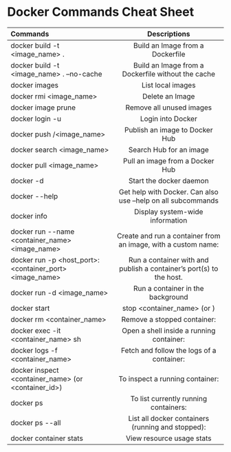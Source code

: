 # Docker Commands Cheat Sheet


| Commands |  Descriptions  |
|:-----|:--------:|
|docker build -t <image_name> .| Build an Image from a Dockerfile |
|docker build -t <image_name> . –no-cache | Build an Image from a Dockerfile without the cache |
|docker images | List local images |
|docker rmi <image_name>  | Delete an Image |
| docker image prune | Remove all unused images|
| docker login -u <username> | Login into Docker |
| docker push <username>/<image_name> | Publish an image to Docker Hub |
|docker search <image_name> | Search Hub for an image |
|docker pull <image_name> | Pull an image from a Docker Hub |
|docker -d | Start the docker daemon |
|docker --help | Get help with Docker. Can also use –help on all subcommands |
|docker info | Display system-wide information |
|docker run --name <container_name> <image_name> | Create and run a container from an image, with a custom name: |
|docker run -p <host_port>:<container_port> <image_name> | Run a container with and publish a container’s port(s) to the host.|
|docker run -d <image_name> | Run a container in the background |
|docker start|stop <container_name> (or <container-id>) | Start or stop an existing container: |
| docker rm <container_name> | Remove a stopped container: |
| docker exec -it <container_name> sh | Open a shell inside a running container: |
| docker logs -f <container_name> | Fetch and follow the logs of a container: |
|docker inspect <container_name> (or <container_id>) | To inspect a running container: |
| docker ps | To list currently running containers:|
| docker ps --all | List all docker containers (running and stopped): |
|docker container stats | View resource usage stats|